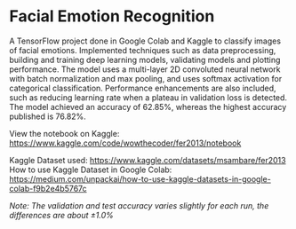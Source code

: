 # Facial Emotion Recognition 
A TensorFlow project done in Google Colab and Kaggle to classify images of facial emotions. Implemented techniques such as data preprocessing, building and training deep learning models, validating models and plotting performance. The model uses a multi-layer 2D convoluted neural network with batch normalization and max pooling, and uses softmax activation for categorical classification. Performance enhancements are also included, such as reducing learning rate when a plateau in validation loss is detected. The model achieved an accuracy of 62.85%, whereas the highest accuracy published is 76.82%.

View the notebook on Kaggle: https://www.kaggle.com/code/wowthecoder/fer2013/notebook 

Kaggle Dataset used: https://www.kaggle.com/datasets/msambare/fer2013 \
How to use Kaggle Dataset in Google Colab: https://medium.com/unpackai/how-to-use-kaggle-datasets-in-google-colab-f9b2e4b5767c 

*Note: The validation and test accuracy varies slightly for each run, the differences are about ±1.0%*
